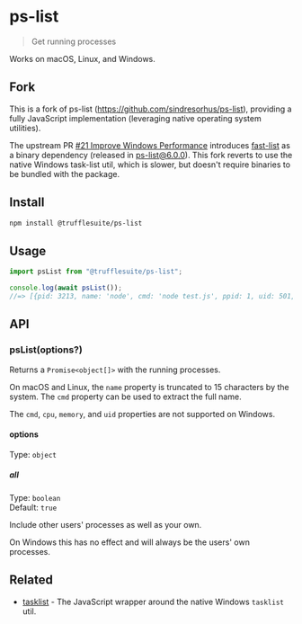 # ps-list

> Get running processes

Works on macOS, Linux, and Windows.

## Fork

This is a fork of ps-list (https://github.com/sindresorhus/ps-list), providing a fully JavaScript implementation (leveraging native operating system utilities).

The upstream PR [#21 Improve Windows Performance](https://github.com/sindresorhus/ps-list/pull/21) introduces [fast-list](https://github.com/MarkTiedemann/fastlist) as a binary dependency (released in [ps-list@6.0.0](https://github.com/sindresorhus/ps-list/releases/tag/v6.0.0)). This fork reverts to use the native Windows task-list util, which is slower, but doesn't require binaries to be bundled with the package.

## Install

```sh
npm install @trufflesuite/ps-list
```

## Usage

```js
import psList from "@trufflesuite/ps-list";

console.log(await psList());
//=> [{pid: 3213, name: 'node', cmd: 'node test.js', ppid: 1, uid: 501, cpu: 0.1, memory: 1.5}, …]
```

## API

### psList(options?)

Returns a `Promise<object[]>` with the running processes.

On macOS and Linux, the `name` property is truncated to 15 characters by the system. The `cmd` property can be used to extract the full name.

The `cmd`, `cpu`, `memory`, and `uid` properties are not supported on Windows.

#### options

Type: `object`

##### all

Type: `boolean`\
Default: `true`

Include other users' processes as well as your own.

On Windows this has no effect and will always be the users' own processes.

## Related

- [tasklist](https://github.com/sindresorhus/ps-list) - The JavaScript wrapper around the native Windows `tasklist` util.
